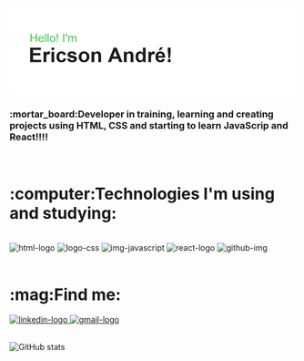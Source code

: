 <img src="header.png"/>
<br>

<h3>:mortar_board:Developer in training, learning and creating projects using HTML, CSS and starting to learn JavaScrip and React!!!!</h3>
<br>
<h1>:computer:<span>Technologies I'm using and studying:</span> </h1>
<br>
<div>
    <img src="https://img.shields.io/badge/HTML-e34c26?style=flat&logo=html5&logoColor=white" alt="html-logo"/>
    <img src="https://img.shields.io/badge/CSS-563d7c?&style=flat&logo=css3&logoColor=white" alt="logo-css"/>
    <img src="https://img.shields.io/badge/JavaScript-323330?style=flat&logo=javascript&logoColor=F7DF1E" alt="img-javascript"/>
    <img src="https://img.shields.io/badge/React-61DAFB?style=flat&logo=react&logoColor=black" alt="react-logo"/>
    <img src="https://img.shields.io/badge/GitHub-100000?logo=github&logoColor=white" alt="github-img"/>
</div>
<br>
<h1>:mag:Find me:</h1>
<a href="https://www.linkedin.com/in/ericson-andr%C3%A9-vaz-loren%C3%A7one-6b47a01a6/">
    <img src="https://upload.wikimedia.org/wikipedia/commons/thumb/a/aa/LinkedIn_2021.svg/1200px-LinkedIn_2021.svg.png" alt="linkedin-logo" width="100"/>
</a>
<a href="mailto:ericson.vaz@gmail.com">
    <img src="https://img.shields.io/badge/Gmail-EA4335?style=flat&logo=gmail&logoColor=white" alt="gmail-logo" width="80"/>
</a>

<br>
<br>



![GitHub stats](https://github-readme-stats.vercel.app/api?username=ericsonvaz-Dev&theme=tokyonight&show_icons=true)
